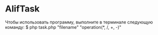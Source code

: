 # AlifTask

Чтобы использовать программу, выполните в терминале следующую команду:
$ php task.php "filename" "operation(*, /, +, -)"